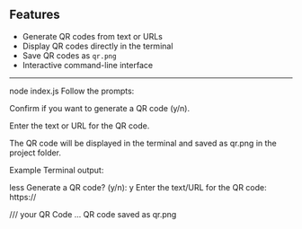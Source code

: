 
## Features

- Generate QR codes from text or URLs
- Display QR codes directly in the terminal
- Save QR codes as `qr.png`
- Interactive command-line interface

---

node index.js
Follow the prompts:

Confirm if you want to generate a QR code (y/n).

Enter the text or URL for the QR code.

The QR code will be displayed in the terminal and saved as qr.png in the project folder.

Example
Terminal output:

less
Generate a QR code? (y/n): y
Enter the text/URL for the QR code: https://

/// your QR Code
...
QR code saved as qr.png
